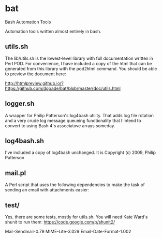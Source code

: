 bat
===

Bash Automation Tools

Automation tools written almost entirely in bash.

utils.sh
--------
The lib/utils.sh is the lowest-level library with full
documentation written in Perl POD. For convenience, I 
have included a copy of the html that can be generated
from this library with the pod2html command. You should
be able to preview the document here:

http://htmlpreview.github.io/?https://github.com/dgoade/bat/blob/master/doc/utils.html 

logger.sh
---------
A wrapper for Philip Patterson's log4bash utility. That adds
log file rotation and a very crude log message queueing 
functionality that I intend to convert to using Bash 4's
associatove arrays someday.


log4bash.sh
-----------
I've included a copy of log4bash unchanged. It is
Copyright (c) 2009, Philip Patterson

mail.pl
-------
A Perl script that uses the following dependencies to make
the task of sending an email with attachments easier:

test/
----
Yes, there are some tests, mostly for utils.sh. You will need
Kate Ward's shunit to run them: https://code.google.com/p/shunit2/

Mail-Sendmail-0.79
MIME-Lite-3.029
Email-Date-Format-1.002
